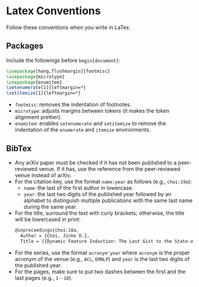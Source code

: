 Latex Conventions
=====

Follow these conventions when you write in LaTex.

## Packages

Include the followings before `begin{document}`:

```latex
\usepackage[hang,flushmargin]{footmisc}
\usepackage{microtype}
\usepackage{enumitem}
\setenumerate[1]{leftmargin=*}
\setitemize[1]{leftmargin=*}
```

* `footmisc`: removes the indentation of footnotes.
* `microtype`: adjusts margins between tokens (it makes the token alignment prettier).
* `enumitem`: enables `setenumerate` and `setitemize` to remove the indentation of the `enumerate` and `itemize` environments.

## BibTex

* Any arXiv paper must be checked if it has not been published to a peer-reviewed venue. If it has, use the reference from the peer-reviewed venue instead of arXiv.
* For the citation key, use the format `name:year` as follows (e.g., `choi:19a`):
  * `name`: the last of the first author in lowercase.
  * `year`: the last two digits of the published year followed by an alphabet to distinguish multiple publications with the same last name during the same year.
* For the title, surround the text with curly brackets; otherwise, the title will be lowercased in print:
  ```latex
  @inproceedings{choi:16a,
	Author = {Choi, Jinho D.},
	Title = {{Dynamic Feature Induction: The Last Gist to the State-of-the-Art}},
  ``` 
* For the series, use the format `acronym'year` where `acronym` is the proper acronym of the venue (e.g., `ACL`, `EMNLP`) and `year` is the last two digits of the published year.
* For the pages, make sure to put two dashes between the first and the last pages (e.g., `1--10`).

